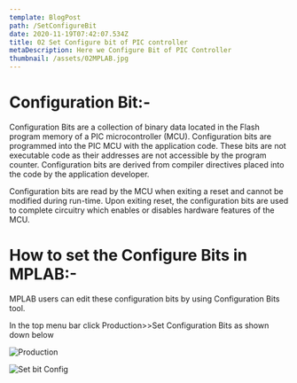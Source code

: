 ```yaml
---
template: BlogPost
path: /SetConfigureBit
date: 2020-11-19T07:42:07.534Z
title: 02 Set Configure bit of PIC controller
metaDescription: Here we Configure Bit of PIC Controller
thumbnail: /assets/02MPLAB.jpg
---
```

# Configuration Bit:-

Configuration Bits are a collection of binary data located in the Flash program memory of a PIC microcontroller (MCU). Configuration bits are programmed into the PIC MCU with the application code. These bits are not executable code as their addresses are not accessible by the program counter. Configuration bits are derived from compiler directives placed into the code by the application developer.

Configuration bits are read by the MCU when exiting a reset and cannot be modified during run-time. Upon exiting reset, the configuration bits are used to complete circuitry which enables or disables hardware features of the MCU.

# How to set the Configure Bits in MPLAB:-

MPLAB users can edit these configuration bits by using Configuration Bits tool.

In the top menu bar click Production>>Set Configuration Bits as shown down below

![Production](/assets/2.png)

![Set bit Config](/assets/3.PNG)
